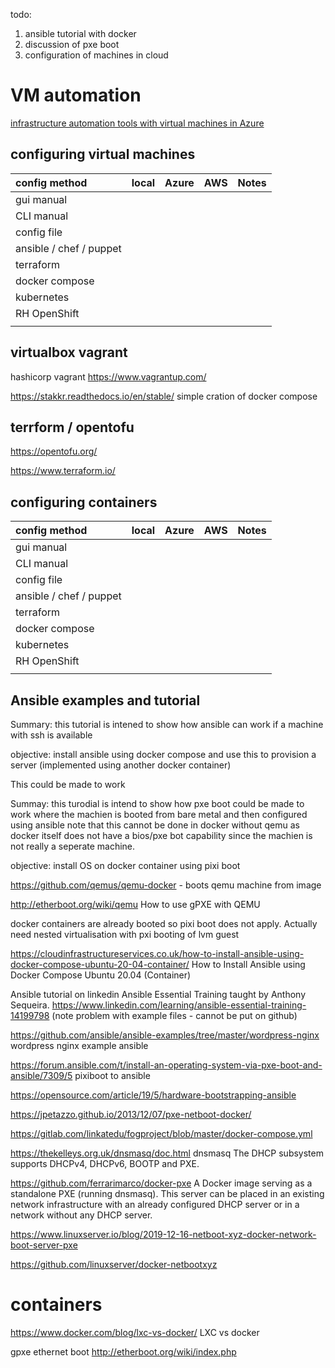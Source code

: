 todo:
1. ansible tutorial with docker
2. discussion of pxe boot
3. configuration  of machines in cloud

# VM automation

[infrastructure automation tools with virtual machines in Azure](https://learn.microsoft.com/en-us/azure/virtual-machines/infrastructure-automation)

## configuring virtual machines

|config method           |local                   |Azure                    |AWS                     |Notes                   |
|:-----------------------|:-----------------------|:------------------------|:-----------------------|:-----------------------|
|gui manual              |                        |                         |                        |                        |
|CLI manual              |                        |                         |                        |                        |
|config file             |                        |                         |                        |                        |
|ansible / chef / puppet |                        |                         |                        |                        |
|terraform               |                        |                         |                        |                        |
|docker compose          |                        |                         |                        |                        |
|kubernetes              |                        |                         |                        |                        |
|RH OpenShift            |                        |                         |                        |                        |
|                        |                        |                         |                        |                        |

## virtualbox vagrant

hashicorp vagrant https://www.vagrantup.com/

https://stakkr.readthedocs.io/en/stable/   simple cration of docker compose

## terrform / opentofu

https://opentofu.org/

https://www.terraform.io/

## configuring containers

|config method           |local                   |Azure                    |AWS                     |Notes                   |
|:-----------------------|:-----------------------|:------------------------|:-----------------------|:-----------------------|
|gui manual              |                        |                         |                        |                        |
|CLI manual              |                        |                         |                        |                        |
|config file             |                        |                         |                        |                        |
|ansible / chef / puppet |                        |                         |                        |                        |
|terraform               |                        |                         |                        |                        |
|docker compose          |                        |                         |                        |                        |
|kubernetes              |                        |                         |                        |                        |
|RH OpenShift            |                        |                         |                        |                        |
|                        |                        |                         |                        |                        |


## Ansible examples and tutorial

Summary: this tutorial is intened to show how ansible can work if a machine with ssh is available

objective: install ansible using docker compose and use this to provision a server (implemented using another docker container)

This could be made to work

Summay: this turodial is intend to show how pxe boot could be made to work where the machien is booted from bare metal and then configured using ansible
note that this cannot be done in docker without qemu as docker itself does not have a bios/pxe bot capability since the machien is not really a seperate machine.

objective: install OS on docker container using pixi boot

https://github.com/qemus/qemu-docker - boots qemu machine from image

http://etherboot.org/wiki/qemu   How to use gPXE with QEMU

docker containers are already booted so pixi boot does not apply. Actually need nested virtualisation with pxi booting of lvm guest

https://cloudinfrastructureservices.co.uk/how-to-install-ansible-using-docker-compose-ubuntu-20-04-container/    How to Install Ansible using Docker Compose Ubuntu 20.04 (Container)

Ansible tutorial on linkedin Ansible Essential Training taught by Anthony Sequeira. https://www.linkedin.com/learning/ansible-essential-training-14199798
(note problem with example files - cannot be put on github)

https://github.com/ansible/ansible-examples/tree/master/wordpress-nginx  wordpress nginx example ansible

https://forum.ansible.com/t/install-an-operating-system-via-pxe-boot-and-ansible/7309/5   pixiboot to ansible

https://opensource.com/article/19/5/hardware-bootstrapping-ansible

https://jpetazzo.github.io/2013/12/07/pxe-netboot-docker/

https://gitlab.com/linkatedu/fogproject/blob/master/docker-compose.yml

https://thekelleys.org.uk/dnsmasq/doc.html  dnsmasq The DHCP subsystem supports DHCPv4, DHCPv6, BOOTP and PXE. 

https://github.com/ferrarimarco/docker-pxe
A Docker image serving as a standalone PXE (running dnsmasq). This server can be placed in an existing network infrastructure with an already configured DHCP server or in a network without any DHCP server.

https://www.linuxserver.io/blog/2019-12-16-netboot-xyz-docker-network-boot-server-pxe

https://github.com/linuxserver/docker-netbootxyz

# containers

https://www.docker.com/blog/lxc-vs-docker/  LXC vs docker


gpxe ethernet boot http://etherboot.org/wiki/index.php